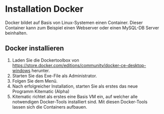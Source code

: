 # Installation Docker

Docker bildet auf Basis von Linux-Systemen einen Container.
Dieser Container kann zum Beispiel einen Webserver oder einen MySQL-DB Server beinhalten.

## Docker installieren

1. Laden Sie die Dockertoolbox von https://store.docker.com/editions/community/docker-ce-desktop-windows herunter.
1. Starten Sie das Exe-File als Administrator.
1. Folgen Sie dem Menü.
1. Nach erfolgreicher Installation, starten Sie als erstes das neue Programm Kitematic (Alpha)
1. Kitematic richtet als erstes eine Basis VM ein, auf welcher alle notwendigen Docker-Tools installiert sind. Mit diesen Docker-Tools lassen sich die Containers aufbauen.

